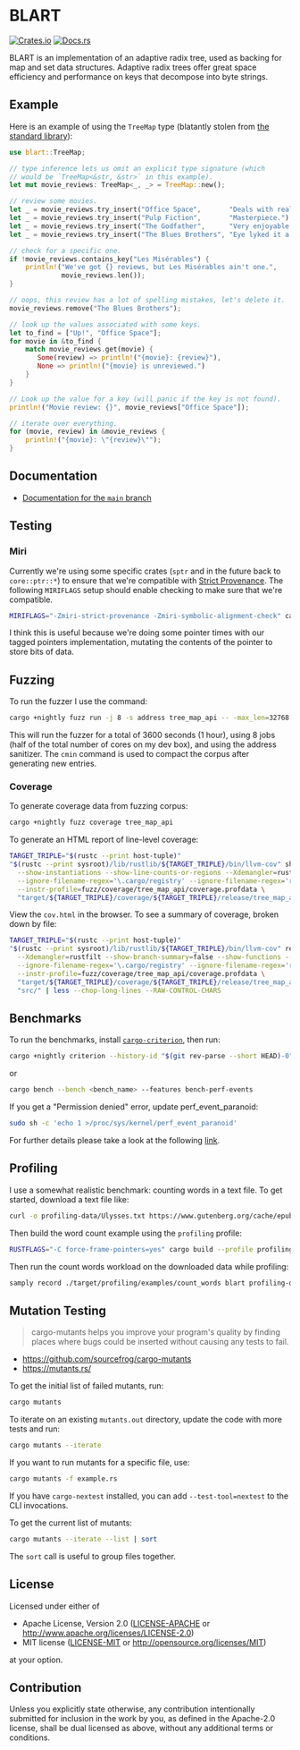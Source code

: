 # BLART

[![Crates.io][crates-badge]][crates-url]
[![Docs.rs][docs-badge]][docs-url]

BLART is an implementation of an adaptive radix tree, used as backing for map and set data structures. Adaptive radix
trees offer great space efficiency and performance on keys that decompose into byte strings.

[crates-badge]: https://img.shields.io/crates/v/blart
[crates-url]: https://crates.io/crates/blart
[docs-badge]: https://img.shields.io/docsrs/blart
[docs-url]: https://docs.rs/blart/latest/blart/

## Example

Here is an example of using the `TreeMap` type (blatantly stolen from [the standard library][stdlib-example-1]):

```rust
use blart::TreeMap;

// type inference lets us omit an explicit type signature (which
// would be `TreeMap<&str, &str>` in this example).
let mut movie_reviews: TreeMap<_, _> = TreeMap::new();

// review some movies.
let _ = movie_reviews.try_insert("Office Space",       "Deals with real issues in the workplace.").unwrap();
let _ = movie_reviews.try_insert("Pulp Fiction",       "Masterpiece.").unwrap();
let _ = movie_reviews.try_insert("The Godfather",      "Very enjoyable.").unwrap();
let _ = movie_reviews.try_insert("The Blues Brothers", "Eye lyked it a lot.").unwrap();

// check for a specific one.
if !movie_reviews.contains_key("Les Misérables") {
    println!("We've got {} reviews, but Les Misérables ain't one.",
             movie_reviews.len());
}

// oops, this review has a lot of spelling mistakes, let's delete it.
movie_reviews.remove("The Blues Brothers");

// look up the values associated with some keys.
let to_find = ["Up!", "Office Space"];
for movie in &to_find {
    match movie_reviews.get(movie) {
       Some(review) => println!("{movie}: {review}"),
       None => println!("{movie} is unreviewed.")
    }
}

// Look up the value for a key (will panic if the key is not found).
println!("Movie review: {}", movie_reviews["Office Space"]);

// iterate over everything.
for (movie, review) in &movie_reviews {
    println!("{movie}: \"{review}\"");
}
```

[stdlib-example-1]: https://doc.rust-lang.org/stable/std/collections/struct.BTreeMap.html#examples

## Documentation

- [Documentation for the `main` branch][declanvk-blart-docs]

[declanvk-blart-docs]: https://declanvk.github.io/blart/

## Testing

### Miri

Currently we're using some specific crates (`sptr` and in the future back to `core::ptr::*`) to ensure that we're compatible with [Strict Provenance][sp-issue]. The following `MIRIFLAGS` setup should enable checking to make sure that we're compatible.

```bash
MIRIFLAGS="-Zmiri-strict-provenance -Zmiri-symbolic-alignment-check" cargo +nightly miri test
```

I think this is useful because we're doing some pointer times with our tagged pointers implementation, mutating the contents of the pointer to store bits of data.

[sp-issue]: https://github.com/rust-lang/rust/issues/95228

## Fuzzing

To run the fuzzer I use the command:

```bash
cargo +nightly fuzz run -j 8 -s address tree_map_api -- -max_len=32768 -max_total_time=3600 && cargo +nightly fuzz cmin tree_map_api
```

This will run the fuzzer for a total of 3600 seconds (1 hour), using 8 jobs (half of the total number of cores on my dev box), and using the address sanitizer. The `cmin` command is used to compact the corpus after generating new entries.

### Coverage

To generate coverage data from fuzzing corpus:

```bash
cargo +nightly fuzz coverage tree_map_api
```

To generate an HTML report of line-level coverage:

```bash
TARGET_TRIPLE="$(rustc --print host-tuple)"
"$(rustc --print sysroot)/lib/rustlib/${TARGET_TRIPLE}/bin/llvm-cov" show \
  --show-instantiations --show-line-counts-or-regions --Xdemangler=rustfilt --format=html \
  --ignore-filename-regex='\.cargo/registry' --ignore-filename-regex='rustlib/src/rust/' \
  --instr-profile=fuzz/coverage/tree_map_api/coverage.profdata \
  "target/${TARGET_TRIPLE}/coverage/${TARGET_TRIPLE}/release/tree_map_api" > cov.html
```

View the `cov.html` in the browser. To see a summary of coverage, broken down by file:

```bash
TARGET_TRIPLE="$(rustc --print host-tuple)"
"$(rustc --print sysroot)/lib/rustlib/${TARGET_TRIPLE}/bin/llvm-cov" report \
  --Xdemangler=rustfilt --show-branch-summary=false --show-functions --use-color \
  --ignore-filename-regex='\.cargo/registry' --ignore-filename-regex='rustlib/src/rust/' \
  --instr-profile=fuzz/coverage/tree_map_api/coverage.profdata \
  "target/${TARGET_TRIPLE}/coverage/${TARGET_TRIPLE}/release/tree_map_api" \
  "src/" | less --chop-long-lines --RAW-CONTROL-CHARS
```

## Benchmarks

To run the benchmarks, install [`cargo-criterion`][cargo-criterion], then run:

```bash
cargo +nightly criterion --history-id "$(git rev-parse --short HEAD)-0" --features bench-perf-events
```

or

```bash
cargo bench --bench <bench_name> --features bench-perf-events
```

If you get a "Permission denied" error, update perf_event_paranoid:
```bash
sudo sh -c 'echo 1 >/proc/sys/kernel/perf_event_paranoid'
```
For further details please take a look at the following [link][superuser-run-perf].

[cargo-criterion]: https://github.com/bheisler/cargo-criterion
[superuser-run-perf]: https://superuser.com/questions/980632/run-perf-without-root-rights

## Profiling

I use a somewhat realistic benchmark: counting words in a text file. To get started, download a text file like:

```bash
curl -o profiling-data/Ulysses.txt https://www.gutenberg.org/cache/epub/4300/pg4300.txt
```

Then build the word count example using the `profiling` profile:

```bash
RUSTFLAGS="-C force-frame-pointers=yes" cargo build --profile profiling --examples
```

Then run the count words workload on the downloaded data while profiling:

```bash
samply record ./target/profiling/examples/count_words blart profiling-data/book-chapters-combined.txt
```

## Mutation Testing

> cargo-mutants helps you improve your program's quality by finding places where bugs could be inserted without causing any tests to fail.

 - https://github.com/sourcefrog/cargo-mutants
 - https://mutants.rs/

To get the initial list of failed mutants, run:

```bash
cargo mutants
```

To iterate on an existing `mutants.out` directory, update the code with more tests and run:

```bash
cargo mutants --iterate
```

If you want to run mutants for a specific file, use:

```bash
cargo mutants -f example.rs
```

If you have `cargo-nextest` installed, you can add `--test-tool=nextest` to the CLI invocations.

To get the current list of mutants:

```bash
cargo mutants --iterate --list | sort
```

The `sort` call is useful to group files together.

## License

Licensed under either of

- Apache License, Version 2.0
  ([LICENSE-APACHE](LICENSE-APACHE) or http://www.apache.org/licenses/LICENSE-2.0)
- MIT license
  ([LICENSE-MIT](LICENSE-MIT) or http://opensource.org/licenses/MIT)

at your option.

## Contribution

Unless you explicitly state otherwise, any contribution intentionally submitted
for inclusion in the work by you, as defined in the Apache-2.0 license, shall be
dual licensed as above, without any additional terms or conditions.
